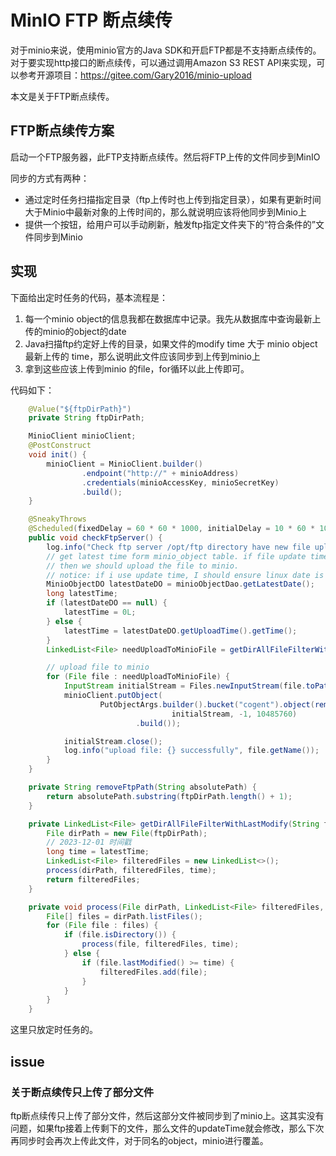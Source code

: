 # MinIO FTP 断点续传

对于minio来说，使用minio官方的Java SDK和开启FTP都是不支持断点续传的。对于要实现http接口的断点续传，可以通过调用Amazon S3 REST API来实现，可以参考开源项目：https://gitee.com/Gary2016/minio-upload



本文是关于FTP断点续传。

## FTP断点续传方案

启动一个FTP服务器，此FTP支持断点续传。然后将FTP上传的文件同步到MinIO

同步的方式有两种：

- 通过定时任务扫描指定目录（ftp上传时也上传到指定目录），如果有更新时间大于Minio中最新对象的上传时间的，那么就说明应该将他同步到Minio上
- 提供一个按钮，给用户可以手动刷新，触发ftp指定文件夹下的“符合条件的”文件同步到Minio



## 实现

下面给出定时任务的代码，基本流程是：

1. 每一个minio object的信息我都在数据库中记录。我先从数据库中查询最新上传的minio的object的date
2. Java扫描ftp约定好上传的目录，如果文件的modify time 大于 minio object最新上传的 time，那么说明此文件应该同步到上传到minio上
3. 拿到这些应该上传到minio 的file，for循环以此上传即可。

代码如下：

```java
    @Value("${ftpDirPath}")
    private String ftpDirPath;

    MinioClient minioClient;
    @PostConstruct
    void init() {
        minioClient = MinioClient.builder()
                .endpoint("http://" + minioAddress)
                .credentials(minioAccessKey, minioSecretKey)
                .build();
    }

	@SneakyThrows
    @Scheduled(fixedDelay = 60 * 60 * 1000, initialDelay = 10 * 60 * 1000)
    public void checkFtpServer() {
        log.info("Check ftp server /opt/ftp directory have new file upload.");
        // get latest time form minio_object table. if file update time is bigger than minio_object latest time.
        // then we should upload the file to minio.
        // notice: if i use update time, I should ensure linux date is same as database date (notice same timezone!!)
        MinioObjectDO latestDateDO = minioObjectDao.getLatestDate();
        long latestTime;
        if (latestDateDO == null) {
            latestTime = 0L;
        } else {
            latestTime = latestDateDO.getUploadTime().getTime();
        }
        LinkedList<File> needUploadToMinioFile = getDirAllFileFilterWithLastModify(ftpDirPath, latestTime);

        // upload file to minio
        for (File file : needUploadToMinioFile) {
            InputStream initialStream = Files.newInputStream(file.toPath());
            minioClient.putObject(
                    PutObjectArgs.builder().bucket("cogent").object(removeFtpPath(file.getAbsolutePath())).stream(
                                    initialStream, -1, 10485760)
                            .build());

            initialStream.close();
            log.info("upload file: {} successfully", file.getName());
        }
    }

    private String removeFtpPath(String absolutePath) {
        return absolutePath.substring(ftpDirPath.length() + 1);
    }

    private LinkedList<File> getDirAllFileFilterWithLastModify(String ftpDirPath,long latestTime) {
        File dirPath = new File(ftpDirPath);
        // 2023-12-01 时间戳
        long time = latestTime;
        LinkedList<File> filteredFiles = new LinkedList<>();
        process(dirPath, filteredFiles, time);
        return filteredFiles;
    }

    private void process(File dirPath, LinkedList<File> filteredFiles, long time) {
        File[] files = dirPath.listFiles();
        for (File file : files) {
            if (file.isDirectory()) {
                process(file, filteredFiles, time);
            } else {
                if (file.lastModified() >= time) {
                    filteredFiles.add(file);
                }
            }
        }
    }
```



这里只放定时任务的。

## issue

### 关于断点续传只上传了部分文件

ftp断点续传只上传了部分文件，然后这部分文件被同步到了minio上。这其实没有问题，如果ftp接着上传剩下的文件，那么文件的updateTime就会修改，那么下次再同步时会再次上传此文件，对于同名的object，minio进行覆盖。